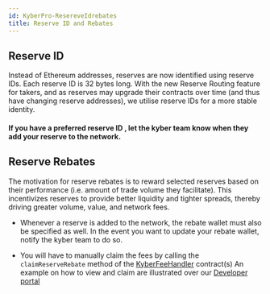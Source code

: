 ```yaml
---
id: KyberPro-ResereveIdrebates
title: Reserve ID and Rebates
---
```

[//]: # (tagline)

## Reserve ID

Instead of Ethereum addresses, reserves are now identified using reserve IDs. Each reserve ID is 32 bytes long. With the new Reserve Routing feature for takers, and as reserves may upgrade their contracts over time (and thus have changing reserve addresses), we utilise reserve IDs for a more stable identity.

#### If you have a preferred reserve ID , let the kyber team know when they add your reserve to the network.


## Reserve Rebates

The motivation for reserve rebates is to reward selected reserves based on their performance (i.e. amount of trade volume they facilitate). This incentivizes reserves to provide better liquidity and tighter spreads, thereby driving greater volume, value, and network fees.

* Whenever a reserve is added to the network, the rebate wallet must also be specified as well. In the event you want to update your rebate wallet, notify the kyber team to do so.

* You will have to manually claim the fees by calling the `claimReserveRebate` method of the [KyberFeeHandler](https://ropsten.etherscan.io/address/0xe57B2c3b4E44730805358131a6Fc244C57178Da7) contract(s)
An example on how to view and claim are illustrated over our [Developer portal](https://developer.kyber.network/docs/Reserves-Rebates/)